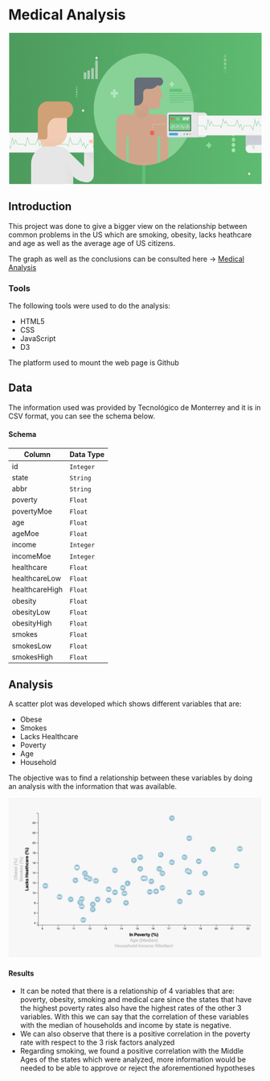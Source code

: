 # Medical Analysis

[![](img/Risk.png)]()        

## Introduction

This project was done to give a bigger view on the relationship between common problems in the US which are smoking, obesity, lacks heathcare and age as well as the average age of US citizens.

The graph as well as the conclusions can be consulted here -> [Medical Analysis](https://enr1que319.github.io/D3-Challenge/)

### Tools

The following tools were used to do the analysis:

- HTML5
- CSS
- JavaScript
- D3

The platform used to mount the web page is Github

## Data

The information used was provided by Tecnológico de Monterrey and it is in CSV format, you can see the schema below.

#### Schema


|  Column  | Data Type |
| -------- | ----------|
|    id    | `Integer` |
|   state  |   `String`  |
|   abbr   |   `String`  |
| poverty  |  `Float`  |
|   povertyMoe   |  `Float`  |
|   age   |  `Float`  |
|   ageMoe   |  `Float`  |
|   income   |  `Integer`  |
|   incomeMoe   |  `Integer`  |
|   healthcare   |  `Float`  |
|   healthcareLow   |  `Float`  |
|   healthcareHigh   |  `Float`  |
|   obesity   |  `Float`  |
|   obesityLow   |  `Float`  |
|   obesityHigh   |  `Float`  |
|   smokes   |  `Float`  |
|   smokesLow   |  `Float`  |
|   smokesHigh   |  `Float`  |


## Analysis

A scatter plot was developed which shows different variables that are:

- Obese
- Smokes
- Lacks Healthcare
- Poverty
- Age
- Household

The objective was to find a relationship between these variables by doing an analysis with the information that was available.

[![](img/1.png)]()   

#### Results

- It can be noted that there is a relationship of 4 variables that are: poverty, obesity, smoking and medical care since the states that have the highest poverty rates also have the highest rates of the other 3 variables. With this we can say that the correlation of these variables with the median of households and income by state is negative.
- We can also observe that there is a positive correlation in the poverty rate with respect to the 3 risk factors analyzed
- Regarding smoking, we found a positive correlation with the Middle Ages of the states which were analyzed, more information would be needed to be able to approve or reject the aforementioned hypotheses

